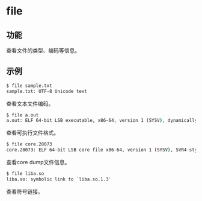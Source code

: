 # file

## 功能

查看文件的类型、编码等信息。

## 示例

```bash
$ file sample.txt
sample.txt: UTF-8 Unicode text
```

查看文本文件编码。

```bash
$ file a.out
a.out: ELF 64-bit LSB executable, x86-64, version 1 (SYSV), dynamically linked (uses shared libs), for GNU/Linux 2.6.18, stripped
```

查看可执行文件格式。

```bash
$ file core.28073
core.28073: ELF 64-bit LSB core file x86-64, version 1 (SYSV), SVR4-style, from './a.out'
```

查看core dump文件信息。

```bash
$ file liba.so
liba.so: symbolic link to `liba.so.1.3'
```

查看符号链接。
